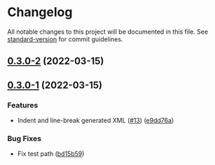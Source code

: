 # Changelog

All notable changes to this project will be documented in this file. See [standard-version](https://github.com/conventional-changelog/standard-version) for commit guidelines.

## [0.3.0-2](https://github.com/placemark/tokml/compare/v0.3.0-1...v0.3.0-2) (2022-03-15)

## [0.3.0-1](https://github.com/placemark/tokml/compare/v0.2.2...v0.3.0-1) (2022-03-15)


### Features

* Indent and line-break generated XML ([#13](https://github.com/placemark/tokml/issues/13)) ([e9dd76a](https://github.com/placemark/tokml/commit/e9dd76adc39287d1c67bb36154512b61f3c2a434))


### Bug Fixes

* Fix test path ([bd15b59](https://github.com/placemark/tokml/commit/bd15b594b03be6fe516a0a83c4b6cf5a84a697eb))
